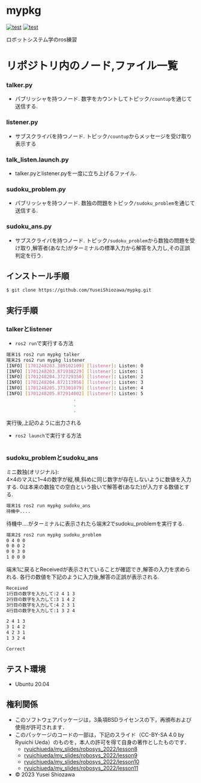 # mypkg
[![test](https://github.com/YuseiShiozawa/mypkg/actions/workflows/test.yml/badge.svg)](https://github.com/YuseiShiozawa/mypkg/actions/workflows/test.yml) [![test](https://github.com/YuseiShiozawa/mypkg/actions/workflows/sudoku_test.yml/badge.svg)](https://github.com/YuseiShiozawa/mypkg/actions/workflows/sudoku_test.yml)

ロボットシステム学のros練習

# リポジトリ内のノード,ファイル一覧

### talker.py
* パブリッシャを持つノード. 数字をカウントしてトピック`/countup`を通じて送信する.

### listener.py
* サブスクライバを持つノード. トピック`/countup`からメッセージを受け取り表示する

### talk_listen.launch.py
* talker.pyとlistener.pyを一度に立ち上げるファイル.

### sudoku_problem.py
* パブリッシャを持つノード. 数独の問題をトピック`/sudoku_problem`を通じて送信する.

### sudoku_ans.py
* サブスクライバを持つノード. トピック`/sudoku_problem`から数独の問題を受け取り,解答者(あなた)がターミナルの標準入力から解答を入力し,その正誤判定を行う.

## インストール手順

```bash
$ git clone https://github.com/YuseiShiozawa/mypkg.git
```

## 実行手順
### talkerとlistener
* `ros2 run`で実行する方法
```bash
端末1$ ros2 run mypkg talker
端末2$ ros2 run mypkg listener
[INFO] [1701248203.389102109] [listener]: Listen: 0
[INFO] [1701248203.871938229] [listener]: Listen: 1
[INFO] [1701248204.372729350] [listener]: Listen: 2
[INFO] [1701248204.872113956] [listener]: Listen: 3
[INFO] [1701248205.373301079] [listener]: Listen: 4
[INFO] [1701248205.872914002] [listener]: Listen: 5
                         .
                         .
                         .
```
実行後,上記のように出力される

* `ros2 launch`で実行する方法
```bash
```

### sudoku_problemとsudoku_ans
ミニ数独(オリジナル):  
4×4のマスに1~4の数字が縦,横,斜めに同じ数字が存在しないように数値を入力する. 0は本来の数独での空白という扱いで解答者(あなた)が入力する数値とする.

```bash
端末1$ ros2 run mypkg sudoku_ans
待機中.... 
```
待機中....がターミナルに表示されたら端末2でsudoku_problemを実行する.

```bash
端末2$ ros2 run mypkg sudoku_problem
0 4 0 0
0 0 0 2
0 0 3 0
1 0 0 0
```

端末1に戻るとReceivedが表示されていることが確認でき,解答の入力を求められる. 各行の数値を下記のように入力後,解答の正誤が表示される.

```bash
Received
1行目の数字を入力して:2 4 1 3
2行目の数字を入力して:3 1 4 2
3行目の数字を入力して:4 2 3 1
4行目の数字を入力して:1 3 2 4

2 4 1 3
3 1 4 2
4 2 3 1
1 3 2 4

Correct
```

## テスト環境
* Ubuntu 20.04

## 権利関係

* このソフトウェアパッケージは，3条項BSDライセンスの下，再頒布および使用が許可されます．
* このパッケージのコードの一部は，下記のスライド（CC-BY-SA 4.0 by Ryuichi Ueda）のものを，本人の許可を得て自身の著作としたものです．
   * [ryuichiueda/my_slides/robosys_2022/lesson8](https://ryuichiueda.github.io/my_slides/robosys_2022/lesson8.html#/)
   * [ryuichiueda/my_slides/robosys_2022/lesson9](https://ryuichiueda.github.io/my_slides/robosys_2022/lesson9.html#/)
   * [ryuichiueda/my_slides/robosys_2022/lesson10](https://ryuichiueda.github.io/my_slides/robosys_2022/lesson10.html#/)
   * [ryuichiueda/my_slides/robosys_2022/lesson11](https://ryuichiueda.github.io/my_slides/robosys_2022/lesson11.html#/)
* © 2023 Yusei Shiozawa
